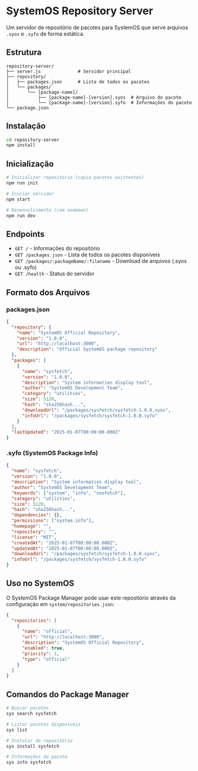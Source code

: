 # SystemOS Repository Server

Um servidor de repositório de pacotes para SystemOS que serve arquivos `.syos` e `.syfo` de forma estática.

## Estrutura

```
repository-server/
├── server.js              # Servidor principal
├── repository/
│   ├── packages.json      # Lista de todos os pacotes
│   └── packages/
│       └── [package-name]/
│           ├── [package-name]-[version].syos  # Arquivo do pacote
│           └── [package-name]-[version].syfo  # Informações do pacote
└── package.json
```

## Instalação

```bash
cd repository-server
npm install
```

## Inicialização

```bash
# Inicializar repositório (copia pacotes existentes)
npm run init

# Iniciar servidor
npm start

# Desenvolvimento (com nodemon)
npm run dev
```

## Endpoints

- `GET /` - Informações do repositório
- `GET /packages.json` - Lista de todos os pacotes disponíveis
- `GET /packages/:packageName/:filename` - Download de arquivos (.syos ou .syfo)
- `GET /health` - Status do servidor

## Formato dos Arquivos

### packages.json
```json
{
  "repository": {
    "name": "SystemOS Official Repository",
    "version": "1.0.0",
    "url": "http://localhost:3000",
    "description": "Official SystemOS package repository"
  },
  "packages": [
    {
      "name": "sysfetch",
      "version": "1.0.0",
      "description": "System information display tool",
      "author": "SystemOS Development Team",
      "category": "utilities",
      "size": 5120,
      "hash": "sha256hash...",
      "downloadUrl": "/packages/sysfetch/sysfetch-1.0.0.syos",
      "infoUrl": "/packages/sysfetch/sysfetch-1.0.0.syfo"
    }
  ],
  "lastUpdated": "2025-01-07T00:00:00.000Z"
}
```

### .syfo (SystemOS Package Info)
```json
{
  "name": "sysfetch",
  "version": "1.0.0",
  "description": "System information display tool",
  "author": "SystemOS Development Team",
  "keywords": ["system", "info", "neofetch"],
  "category": "utilities",
  "size": 5120,
  "hash": "sha256hash...",
  "dependencies": {},
  "permissions": ["system.info"],
  "homepage": "",
  "repository": "",
  "license": "MIT",
  "createdAt": "2025-01-07T00:00:00.000Z",
  "updatedAt": "2025-01-07T00:00:00.000Z",
  "downloadUrl": "/packages/sysfetch/sysfetch-1.0.0.syos",
  "infoUrl": "/packages/sysfetch/sysfetch-1.0.0.syfo"
}
```

## Uso no SystemOS

O SystemOS Package Manager pode usar este repositório através da configuração em `system/repositories.json`:

```json
{
  "repositories": [
    {
      "name": "official",
      "url": "http://localhost:3000",
      "description": "SystemOS Official Repository",
      "enabled": true,
      "priority": 1,
      "type": "official"
    }
  ]
}
```

## Comandos do Package Manager

```bash
# Buscar pacotes
sys search sysfetch

# Listar pacotes disponíveis
sys list

# Instalar do repositório
sys install sysfetch

# Informações do pacote
sys info sysfetch
```
